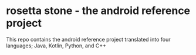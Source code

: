 
# rosetta stone - the android reference project
This repo contains the android reference project translated into four languages; Java, Kotlin, Python, and C++
